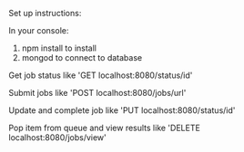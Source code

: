 Set up instructions:

In your console:
  1. npm install to install
  2. mongod to connect to database

Get job status like 'GET localhost:8080/status/id'

Submit jobs like 'POST localhost:8080/jobs/url'

Update and complete job like 'PUT localhost:8080/status/id'

Pop item from queue and view results like 'DELETE localhost:8080/jobs/view'

